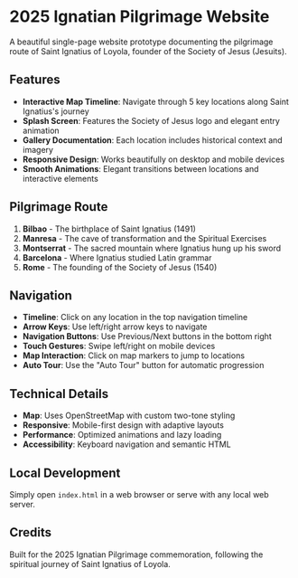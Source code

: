 # 2025 Ignatian Pilgrimage Website

A beautiful single-page website prototype documenting the pilgrimage route of Saint Ignatius of Loyola, founder of the Society of Jesus (Jesuits).

## Features

- **Interactive Map Timeline**: Navigate through 5 key locations along Saint Ignatius's journey
- **Splash Screen**: Features the Society of Jesus logo and elegant entry animation
- **Gallery Documentation**: Each location includes historical context and imagery
- **Responsive Design**: Works beautifully on desktop and mobile devices
- **Smooth Animations**: Elegant transitions between locations and interactive elements

## Pilgrimage Route

1. **Bilbao** - The birthplace of Saint Ignatius (1491)
2. **Manresa** - The cave of transformation and the Spiritual Exercises
3. **Montserrat** - The sacred mountain where Ignatius hung up his sword
4. **Barcelona** - Where Ignatius studied Latin grammar
5. **Rome** - The founding of the Society of Jesus (1540)

## Navigation

- **Timeline**: Click on any location in the top navigation timeline
- **Arrow Keys**: Use left/right arrow keys to navigate
- **Navigation Buttons**: Use Previous/Next buttons in the bottom right
- **Touch Gestures**: Swipe left/right on mobile devices
- **Map Interaction**: Click on map markers to jump to locations
- **Auto Tour**: Use the "Auto Tour" button for automatic progression

## Technical Details

- **Map**: Uses OpenStreetMap with custom two-tone styling
- **Responsive**: Mobile-first design with adaptive layouts
- **Performance**: Optimized animations and lazy loading
- **Accessibility**: Keyboard navigation and semantic HTML

## Local Development

Simply open `index.html` in a web browser or serve with any local web server.

## Credits

Built for the 2025 Ignatian Pilgrimage commemoration, following the spiritual journey of Saint Ignatius of Loyola.
